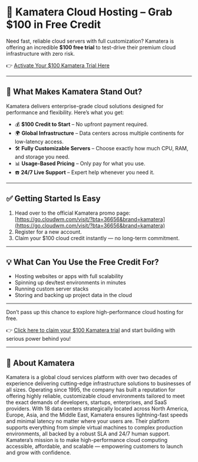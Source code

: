 # 🚀 Kamatera Cloud Hosting – Grab $100 in Free Credit

Need fast, reliable cloud servers with full customization? Kamatera is offering an incredible **$100 free trial** to test-drive their premium cloud infrastructure with zero risk.

👉 [Activate Your $100 Kamatera Trial Here](https://go.cloudwm.com/visit/?bta=36656&brand=kamatera)

---

## 🔧 What Makes Kamatera Stand Out?

Kamatera delivers enterprise-grade cloud solutions designed for performance and flexibility. Here’s what you get:

- 💰 **$100 Credit to Start** – No upfront payment required.
- 🌍 **Global Infrastructure** – Data centers across multiple continents for low-latency access.
- 🛠️ **Fully Customizable Servers** – Choose exactly how much CPU, RAM, and storage you need.
- 📊 **Usage-Based Pricing** – Only pay for what you use.
- ☎️ **24/7 Live Support** – Expert help whenever you need it.

---

## ✅ Getting Started Is Easy

1. Head over to the official Kamatera promo page:  
   [https://go.cloudwm.com/visit/?bta=36656&brand=kamatera](https://go.cloudwm.com/visit/?bta=36656&brand=kamatera)
2. Register for a new account.
3. Claim your $100 cloud credit instantly — no long-term commitment.

---

## 💡 What Can You Use the Free Credit For?

- Hosting websites or apps with full scalability
- Spinning up dev/test environments in minutes
- Running custom server stacks
- Storing and backing up project data in the cloud

---

Don’t pass up this chance to explore high-performance cloud hosting for free.

👉 [Click here to claim your $100 Kamatera trial](https://go.cloudwm.com/visit/?bta=36656&brand=kamatera) and start building with serious power behind you!

---

## 🏢 About Kamatera

Kamatera is a global cloud services platform with over two decades of experience delivering cutting-edge infrastructure solutions to businesses of all sizes. Operating since 1995, the company has built a reputation for offering highly reliable, customizable cloud environments tailored to meet the exact demands of developers, startups, enterprises, and SaaS providers. With 18 data centers strategically located across North America, Europe, Asia, and the Middle East, Kamatera ensures lightning-fast speeds and minimal latency no matter where your users are. Their platform supports everything from simple virtual machines to complex production environments, all backed by a robust SLA and 24/7 human support. Kamatera’s mission is to make high-performance cloud computing accessible, affordable, and scalable — empowering customers to launch and grow with confidence.

